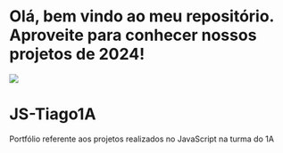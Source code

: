 # Olá, bem vindo ao meu repositório. Aproveite para conhecer nossos projetos de 2024!

![](https://encrypted-tbn0.gstatic.com/images?q=tbn:ANd9GcS9GSX6NQIpWFYa_GpEoongk1NWXhMl8n0RNg&s)

# JS-Tiago1A
Portfólio referente aos projetos realizados no JavaScript na turma do 1A
